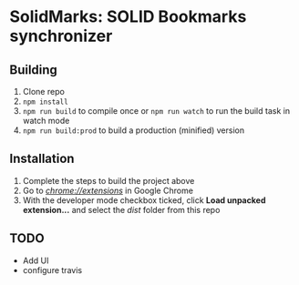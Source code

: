 # SolidMarks: SOLID Bookmarks synchronizer

## Building

1.  Clone repo
2.  `npm install`
3.  `npm run build` to compile once or `npm run watch` to run the build task in watch mode
4.  `npm run build:prod` to build a production (minified) version

## Installation

1.  Complete the steps to build the project above
2.  Go to [_chrome://extensions_](chrome://extensions) in Google Chrome
3.  With the developer mode checkbox ticked, click **Load unpacked extension...** and select the _dist_ folder from this repo

## TODO

* Add UI
* configure travis